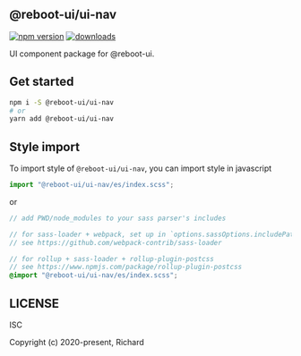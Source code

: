 ## @reboot-ui/ui-nav

[![npm version](https://img.shields.io/npm/v/@reboot-ui/ui-nav.svg)](https://www.npmjs.org/package/@reboot-ui/ui-nav)
[![downloads](https://img.shields.io/npm/dm/@reboot-ui/ui-nav.svg)](https://www.npmjs.org/package/@reboot-ui/ui-nav)

UI component package for @reboot-ui.

## Get started

```bash
npm i -S @reboot-ui/ui-nav
# or
yarn add @reboot-ui/ui-nav
```

## Style import

To import style of `@reboot-ui/ui-nav`, you can import style in javascript

```js
import "@reboot-ui/ui-nav/es/index.scss";
```

or

```scss
// add PWD/node_modules to your sass parser's includes

// for sass-loader + webpack, set up in `options.sassOptions.includePaths`,
// see https://github.com/webpack-contrib/sass-loader

// for rollup + sass-loader + rollup-plugin-postcss
// see https://www.npmjs.com/package/rollup-plugin-postcss
@import "@reboot-ui/ui-nav/es/index.scss";
```
## LICENSE

ISC

Copyright (c) 2020-present, Richard
